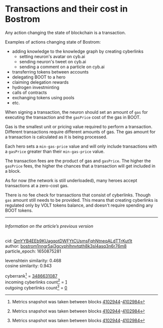 # Transactions and their cost in Bostrom

Any action changing the state of blockchain is a transaction.

Examples of actions changing state of Bostrom:

- adding knowledge to the knowledge graph by creating cyberlinks
  - setting neuron's avatar on cyb.ai
  - sending neuron's tweet on cyb.ai
  - sending a comment on a particle on cyb.ai
- transferring tokens between accounts
- delegating BOOT to a hero
- claiming delegation rewards
- hydrogen investminting
- calls of contracts
- exchanging tokens using pools
- etc.

When signing a transaction, the neuron should set an amount of `gas` for executing the transaction and the `gasPrice` cost of the gas in BOOT.

Gas is the smallest unit or pricing value required to perform a transaction. Different transactions require different amounts of gas. The gas amount for a transaction is calculated as it is being processed.

Each hero sets a `min-gas-price` value and will only include transactions with a `gasPrice` greater than their `min-gas-price` value.

The transaction fees are the product of gas and `gasPrice`. The higher the `gasPrice` fees, the higher the chances that a transaction will get included in a block.

As for now (the network is still underloaded), many heroes accept transactions at a zero-cost gas.

There is no fee check for transactions that consist of cyberlinks. Though `gas` amount still needs to be provided. This means that creating cyberlinks is regulated only by VOLT tokens balance, and doesn't require spending any BOOT tokens.

---

###### Information on the article’s previous version  

cid: [QmYYB4EEb9KUagqotDWFYtCUsmsFqhNtneqALdTTrKut1t](https://cyb.ai/ipfs/QmYYB4EEb9KUagqotDWFYtCUsmsFqhNtneqALdTTrKut1t)  
author: [bostrom1nngr5aj3gcvphlhnvtqth8k3sl4asq3n6r76m8](https://cyb.ai/network/bostrom/contract/bostrom1nngr5aj3gcvphlhnvtqth8k3sl4asq3n6r76m8)  
particle_epoch: 1650875281  

levenshtein similarity: 0.468  
cosine similarity: 0.943  

cyberrank[^1] = [3486631087](https://lcd.bostrom.cybernode.ai/cyber/rank/v1beta1/rank/rank/QmYYB4EEb9KUagqotDWFYtCUsmsFqhNtneqALdTTrKut1t)  
incoming cyberlinks count[^1] = [1](https://lcd.bostrom.cybernode.ai/cyber/rank/v1beta1/rank/backlinks/QmYYB4EEb9KUagqotDWFYtCUsmsFqhNtneqALdTTrKut1t?pagination.page=0&pagination.per_page=1000)  
outgoing cyberlinks count[^1] = [0](https://lcd.bostrom.cybernode.ai/cyber/rank/v1beta1/rank/search/QmYYB4EEb9KUagqotDWFYtCUsmsFqhNtneqALdTTrKut1t??pagination.page=0&pagination.per_page=1000)  

[^1]: Metrics snapshot was taken between blocks [4102944](https://cyb.ai/network/bostrom/block/4102944)-[4102984](https://cyb.ai/network/bostrom/block/4102984)

